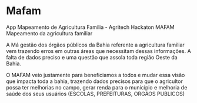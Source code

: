 # Mafam
App Mapeamento de Agricultura Familia - Agritech Hackaton
MAFAM
Mapeamento da agricultura familiar

A Má gestão dos órgãos públicos da Bahia referente a agricultura familiar vem trazendo erros em outras áreas que necessitam dessas informações. A falta de dados preciso e uma questão que assola toda região Oeste da Bahia.

O MAFAM veio justamente para beneficiamos a todos e mudar essa visão que impacta toda a bahia, trazendo dados precisos para que o agricultor possa ter melhorias no campo, gerar renda para o município e melhoria de saúde dos seus usuários (ESCOLAS, PREFEITURAS, ORGÃOS PUBLICOS)
